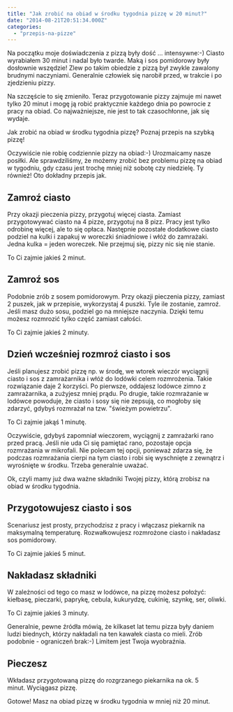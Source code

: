 ```yaml
---
title: "Jak zrobić na obiad w środku tygodnia pizzę w 20 minut?"
date: "2014-08-21T20:51:34.000Z"
categories: 
  - "przepis-na-pizze"
---
```


Na początku moje doświadczenia z pizzą były dość … intensywne:-) Ciasto wyrabiałem 30 minut i nadal było twarde. Maką i sos pomidorowy były dosłownie wszędzie! Zlew po takim obiedzie z pizzą był zwykle zawalony brudnymi naczyniami. Generalnie człowiek się narobił przed, w trakcie i po zjedzieniu pizzy.

Na szczęście to się zmieniło. Teraz przygotowanie pizzy zajmuje mi nawet tylko 20 minut i mogę ją robić praktycznie każdego dnia po powrocie z pracy na obiad. Co najważniejsze, nie jest to tak czasochłonne, jak się wydaje.

Jak zrobić na obiad w środku tygodnia pizzę? Poznaj przepis na szybką pizzę!

Oczywiście nie robię codziennie pizzy na obiad:-) Urozmaicamy nasze posiłki. Ale sprawdziliśmy, że możemy zrobić bez problemu pizzę na obiad w tygodniu, gdy czasu jest trochę mniej niż sobotę czy niedzielę. Ty również! Oto dokładny przepis jak.

## Zamroź ciasto

Przy okazji pieczenia pizzy, przygotuj więcej ciasta. Zamiast przygotowywać ciasto na 4 pizze, przygotuj na 8 pizz. Pracy jest tylko odrobinę więcej, ale to się opłaca. Następnie pozostałe dodatkowe ciasto podziel na kulki i zapakuj w woreczki śniadniowe i włóż do zamrażaki. Jedna kulka = jeden woreczek. Nie przejmuj się, pizzy nic się nie stanie.

To Ci zajmie jakieś 2 minut.

## Zamroź sos

Podobnie zrób z sosem pomidorowym. Przy okazji pieczenia pizzy, zamiast 2 puszek, jak w przepisie, wykorzystaj 4 puszki. Tyle ile zostanie, zamroź. Jeśli masz dużo sosu, podziel go na mniejsze naczynia. Dzięki temu możesz rozmrozić tylko część zamiast całości.

To Ci zajmie jakieś 2 minuty.

## Dzień wcześniej rozmroź ciasto i sos

Jeśli planujesz zrobić pizzę np. w środę, we wtorek wieczór wyciągnij ciasto i sos z zamrażarnika i włóż do lodówki celem rozmrożenia. Takie rozwiązanie daje 2 korzyści. Po pierwsze, oddajesz lodówce zimno z zamrażarnika, a zużyjesz mniej prądu. Po drugie, takie rozmrażanie w lodówce powoduje, że ciasto i sosy się nie zepsują, co mogłoby się zdarzyć, gdybyś rozmrażał na tzw. "świeżym powietrzu".

To Ci zajmie jakąś 1 minutę.

Oczywiście, gdybyś zapomniał wieczorem, wyciągnij z zamrażarki rano przed pracą. Jeśli nie uda Ci się pamiętać rano, pozostaje opcja rozmrażania w mikrofali. Nie polecam tej opcji, ponieważ zdarza się, że podczas rozmrażania cierpi na tym ciasto i robi się wyschnięte z zewnątrz i wyrośnięte w środku. Trzeba generalnie uważać.

Ok, czyli mamy już dwa ważne składniki Twojej pizzy, którą zrobisz na obiad w środku tygodnia.

## Przygotowujesz ciasto i sos

Scenariusz jest prosty, przychodzisz z pracy i włączasz piekarnik na maksymalną temperaturę. Rozwałkowujesz rozmrożone ciasto i nakładasz sos pomidorowy.

To Ci zajmie jakieś 5 minut.

## Nakładasz składniki

W zależności od tego co masz w lodówce, na pizzę możesz położyć: kiełbasę, pieczarki, paprykę, cebula, kukurydzę, cukinię, szynkę, ser, oliwki.

To Ci zajmie jakieś 3 minuty.

Generalnie, pewne źródła mówią, że kilkaset lat temu pizza były daniem ludzi biednych, którzy nakładali na ten kawałek ciasta co mieli. Zrób podobnie - ograniczeń brak:-) Limitem jest Twoja wyobraźnia.

## Pieczesz

Wkładasz przygotowaną pizzę do rozgrzanego piekarnika na ok. 5 minut. Wyciągasz pizzę.

Gotowe! Masz na obiad pizzę w środku tygodnia w mniej niż 20 minut.

